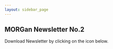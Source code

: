 ```yaml
---
layout: sidebar_page
---
```


## MORGan Newsletter No.2

Download Newsletter by clicking on the icon below.